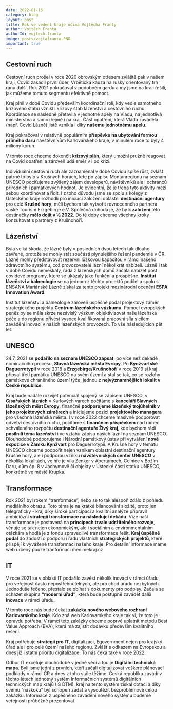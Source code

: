 ```yaml
---
date: 2022-01-16
category: blog
layout: post
title: Rok ve vedení kraje očima Vojtěcha Franty
author: Vojtěch Franta
authorId: vojtech.franta
image: posts/vojtafranta.PNG
important: true
---
```


## Cestovní ruch

Cestovní ruch prošel v roce 2020 obrovským otřesem zvláště pak v našem kraji, Covid zasadil první úder, Vrbětická kauza na rusky orientovaný trh ránu další. Rok 2021 pokračoval v podobném gardu a my jsme na kraji řešili, jak můžeme tomuto segmentu efektivně pomoct.

Kraj plnil v době Covidu především koordinační roli, kdy vedle samotného krizového štábu vznikl i krizový štáb lázeňství a cestovního ruchu. Koordinace se následně přetavila v jednotné apely na Vládu, na jednotlivá ministerstva a samozřejmě i na kraj. Část opatření, která Vláda zaváděla (např. Covid Lázně) jistě vznikla i díky **našemu jednotnému apelu**.

Kraj pokračoval v relativně populárním **příspěvku na ubytování formou přímého daru** návštěvníkům Karlovarského kraje, v minulém roce to byly 4 miliony korun.

V tomto roce chceme dokončit **krizový plán**, který umožní pružně reagovat na Covid opatření a zároveň udá směr v i po krizi.

Individuální cestovní ruch ale zaznamenal v době Covidu spíše růst, zvlášť patrné to bylo v Krušných horách, kde po zápisu Montanregionu na seznam UNESCO pociťujeme zvýšený zájem developerů, návštěvníků ale i ochránců přírodních i památkových hodnot. Je evidentní, že je třeba tyto aktivity mezi sebou koordinovat a řídit. I z toho důvodu jsme se spolu s kolegy z Ústeckého kraje rozhodli pro iniciaci založení oblastní **destinační agentury** pro celé **Krušné hory**, měli bychom tak vytvořit rovnocenného partnera saské Tourism Erzgebirge e.V. Společná dohoda je, že by **k založení** této destinačky **mělo dojít v ½ 2022**. Do té doby chceme všechny kroky konzultovat s partnery z Krušnohoří.

## Lázeňství

Byla velká škoda, že lázně byly v posledních dvou letech tak dlouho zavřené, protože se mohly stát součástí plynulejšího řešení pandemie v ČR. Lázně mohly představovat rezervní lůžkovou kapacitou v rámci našeho zdravotního systému, což provozovatelé lázní několikrát nabízeli. Lázně i tak v době Covidu nemeškaly, řada z lázeňských domů začala nabízet post covidové programy, které se ukázaly jako funkční a prospěšné. **Institut lázeňství a balneologie** se na jednom z těchto projektů podílel a spolu s ENSANA Mariánské Lázně získal za tento projekt mezinárodní ocenění **ESPA Innovation Award**.

Institut lázeňství a balneologie zároveň úspěšně podal projektový záměr strategického projektu **Centrum lázeňského výzkumu**. Pomocí evropských peněz by se měla skrze nezávislý výzkum objektivizovat naše lázeňská péče a do regionu přivést vysoce kvalifikovaná pracovní síla s cílem zavádění inovací v našich lázeňských provozech. To vše následujících pět let.

## UNESCO

24.7. 2021 se **podařilo na seznam UNESCO zapsat**, po více než dekádě nominačního procesu, **Slavná lázeňská města Evropy**. Po **Kynžvartské Daguerrotypii** v roce 2018 a **Erzgebirge/Krušnohoří** v roce 2019 si kraj připsal třetí památku UNESCO na svém území a stal se tak, co se rozlohy památkové chráněného území týče, jednou z **nejvýznamnějších lokalit v České republice**.

Kraj bude nadále rozvíjet potenciál spojený se zápisem UNESCO, v **Císařských lázních** v Karlových varech počítáme s **kanceláří Slavných lázeňských měst Evropy**, finančně **podporujeme lázeňský trojúhelník v jeho projektových záměrech** a iniciujeme pozici **projektového managera** pro všechna lázeňská města. I v roce 2022 chceme masivně podporovat odvětví cestovního ruchu, počítáme s **finančním  příspěvkem** nad rámec schváleného rozpočtu **destinační agentuře Živý kraj**, kde bychom rádi **posilnili téma lázeňství** i ve vztahu zápisu našich lázní na seznam UNESCO. Dlouhodobě podporujeme i Národní památkový ústav při vytváření **nové expozice v Zámku Kynžvart** pro Daguerrotypii. A Krušné hory v tématu UNESCO chceme podpořit nejen vznikem oblastní destinační agentury Krušné hory, ale i podporou vzniku **návštěvnických center UNESCO** v několika lokalitách, ve hře je vila Zenker v Abertamech, Celnice v Božím Daru, dům čp. 8 v Jáchymově či objekty v Ústecké části statku UNESCO, konkrétně ve městě Krupka.

## Transformace

Rok 2021 byl rokem “tranformace”, nebo se to tak alespoň zdálo z pohledu mediálního obrazu. Toto téma je na krátké bilancování složité, proto jen telegraficky - kraj díky široké participaci a kvalitní analýze připravil ambiciózní **strategii transformace na následujcí dekádu**. Vize naší transformace je postavená na **principech trvale udržitelného rozvoje**, věnuje se tak nejen ekonomickým, ale i sociálním a environmentálním otázkám a hodlá je z fondu spravedlivé transformace řešit. **Kraj úspěšně podal** do žádostí o podporu i řadu vlastních **strategických projektů**, které přispějí k vyvážené transformaci našeho kraje. Pro detailní informace máme web určený pouze tranformaci menimekraj.cz

## IT

V roce 2021 se v oblasti IT podařilo zavést několik inovací v rámci úřadu, pro veřejnost často nepostřehnutelných, ale pro chod úřadu nezbytných. Jednoduše řečeno, přestalo se obíhat s dokumenty pro podpisy. Začala se scházet skupina **“moderní úřad”**, která bude postupně zavádět další **inovace** v rámci úřadu.

V tomto roce nás bude čekat **zakázka nového webového rozhraní Karlovarského kraje**. Kdo zná web Karlovarského kraje tak ví, že toto je opravdu potřeba. V rámci této zakázky chceme poprvé uplatnit metodu Best Value Approach (BVA), která má zajistit dodávku především kvalitního řešení.

Kraj potřebuje **strategii pro IT**, digitalizaci, Egovernment nejen pro krajský úřad ale i pro celé území našeho regionu. Zvlášť s odkazem na Evropskou a dnes již i státní prioritu digitalizace. To nás čeká také v roce 2022.

Odbor IT exceluje dlouhodobě v jedné věci a tou je **Digitální technická mapa**. Byli jsme jedni z prvních, kteří začali digitalizovat veškeré plánovací podklady v rámci ČR a dnes z toho stále těžíme. Česká republika zavádí v těchto letech jednotný systém Informačních systémů digitálních technických map krajů (IS DTM), kraj na tento systém získal dotaci a díky svému “náskoku” byl schopen zadat a vysoutěžit bezproblémově celou zakázku. Informace z úspěšného zavádění nového systému budeme veřejnosti průběžně prezentovat.
